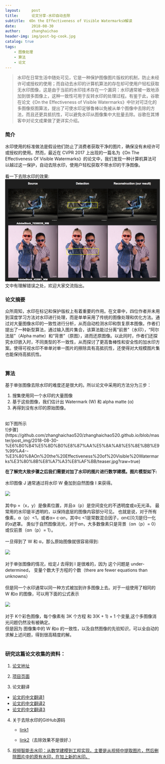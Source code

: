 ```yaml
---
layout:     post
title:      论文分享-水印自动去除
subtitle:  《On the Effectiveness of Visible Watermarks》解读
date:       2018-08-30
author:     zhanghaichao
header-img: img/post-bg-cook.jpg
catalog: true
tags:
    - 图像处理
    - 算法
    - 论文
---
```

>水印在日常生活中随处可见，它是一种保护图像图片版权的机制，防止未经许可或授权的使用；而自动去水印的计算机算法的存在却可使用户轻松获取无水印图像，这是由于当前的水印技术存在一个漏洞：水印通常被一致地添加到很多图像上，这种一致性可用于反转水印的处理过程。有鉴于此，谷歌在论文《On the Effectiveness of Visible Watermarks》中针对可泛化的多图像抠图算法，提出了可使水印足够鲁棒以免被从单个图像中去除的方法，而且还更具抵抗性，可以避免水印从图像集中大批量去除。谷歌在其博客中对论文成果做了更详实介绍。

### 简介
水印使用的标准做法是假设他们防止了消费者获取干净的图片，确保没有未经许可或授权的使用。然而，最近在 CVPR 2017 上出现的一篇名为《On The Effectiveness Of Visible Watermarks》的论文中，我们发现一种计算机算法可以越过这一保护，自动去除水印，使用户轻松获取不带水印的干净图像。
<br>  
看一下去除水印的效果:<br>
![去除水印demo](https://github.com/zhanghaichao520/zhanghaichao520.github.io/blob/master/post_img/2018-08-30-%E6%B0%B4%E5%8D%B0%E8%87%AA%E5%8A%A8%E5%8E%BB%E9%99%A4--%E3%80%8AOn%20the%20Effectiveness%20of%20Visible%20Watermarks%E3%80%8B%E8%A7%A3%E8%AF%BB/reconstructed.png?raw=true)
<br>
文中有理解错误之处，欢迎大家交流指出。
<br>
### 论文摘要

众所周知，水印在标记和保护版权上有着重要的作用。在文章中，四位作者并未用到深度学习方法对水印进行处理，而是单单采用了传统的图像处理和优化方法。通过对大量图像水印的一致性进行分析，从而自动检测水印和恢复原本图像。作者们提出了一种新型算法，通过输入图片集合，该算法能过分离“前景”（水印），“阿尔法层”（Alpha matte）和“背景”（原图），进而还原图像。以此同时，作者们还探究水印嵌入时，不同类型的不一致性，从而探讨了更高鲁棒性和安全性的加水印方案。使得可视水印不单单对单一图片的擦除具有高抵抗性，还使得对大规模图片集也能保持高抵抗性。
<br><br>

### 算法

基于单张图像去除水印的难度还是很大的。所以论文中采用的方法分为三步：  
1. 搜集使用同一个水印的大量图像  
2. 基于这些图像，我们估计出 Watermark (W) 和 alpha matte (α)  
3. 再得到没有水印的原始图像。  
<br>
如下图所示
<br>
![步骤](https://github.com/zhanghaichao520/zhanghaichao520.github.io/blob/master/post_img/2018-08-30-%E6%B0%B4%E5%8D%B0%E8%87%AA%E5%8A%A8%E5%8E%BB%E9%99%A4--%E3%80%8AOn%20the%20Effectiveness%20of%20Visible%20Watermarks%E3%80%8B%E8%A7%A3%E8%AF%BB/teaser.jpg?raw=true)
<br>

**在了解完大致步骤之后我们需要对加了水印的图片进行数学建模。图片模型如下:**  
<br>
水印图像 J 通常通过将水印 W 叠加到自然图像 I 来获得。
<br><br>
![](https://www.zhihu.com/equation?tex=J%28p%29%3D%5Calpha%28p%29W%28p%29%2B%281-%5Calpha%28p%29%29I%28p%29+)
<br><br>
其中p =（x，y）是像素位置，并且α（p）是空间变化的不透明度或α无光泽。 最常用的水印是半透明的，以保持底层的图像内容部分可见。 也就是说，对于所有像素，α（p）<1，或者α= c·αn，其中c <1是常数混合因子，αn∈[0,1]是归一化的α遮罩。 类似于自然图像消光，对于αn，大多数像素只是背景（αn（p）= 0）或仅前景（αn（p）= 1）。
<br><br>
一旦得到了 W 和 α，那么原始图像就很容易得到:
<br><br>
![](https://www.zhihu.com/equation?tex=I%EF%BC%88p%EF%BC%89%3D%5Cfrac%7BJ%28p%29-%5Calpha%28p%29W%28p%29%7D%7B1-%5Calpha%28p%29%7D)
<br><br>
对于单张图像的情况，给定J 去得到 I 是很难的，因为 这个问题是 under-determined， 变量个数大于方程的个数（there are fewer equations than unknowns）
<br><br>
但是同一个水印通常以同一种方式被加到许多图像上去。对于一组使用了相同的 W 和α 的图像，可以用下面的公式表示 
<br><br>
![](https://www.zhihu.com/equation?tex=J_%7Bk%7D%3D%5Calpha+W%2B%281-%5Calpha%29I_%7Bk%7D%2C+k%3D1%2C...%2CK)
<br><br>
对于 K个彩色图像，每个像素有 3K 个方程 和 3(K + 1) + 1 个变量,这个多图像消光问题仍然没有被确定。  
但是因为 图像集中的 W 和α 的一致性，以及自然图像的先验知识，可以全自动的求解上述问题，得到很高精度的解。
<br><br>

### 研究这篇论文收集的资料：

1. [论文地址](http://openaccess.thecvf.com/content_cvpr_2017/papers/Dekel_On_the_Effectiveness_CVPR_2017_paper.pdf)

2. [项目页面](https://watermark-cvpr17.github.io/)

3. 论文翻译  
  - [论文的中文翻译1](http://blog.csdn.net/zhangjunhit/article/details/77680140?locationNum=2&fps=1)
  - [论文的中文翻译2](https://mp.weixin.qq.com/s?__biz=MzA3MzI4MjgzMw==&mid=2650729930&idx=3&sn=a4c759e819eeb9d33f7e749ad2ee0fca&chksm=871b29b4b06ca0a22b0492debe0f337fb1b0afd61b13b896ef492fadbf9201e28520e4bd5219&mpshare=1&scene=1&srcid=03176YwxO2ELrhO5sGiEU1Oh#rd)
  - [论文的中文翻译3](http://blog.csdn.net/zhuzhupozhuzhuxia/article/details/78027629)

4. 关于去除水印的GitHub源码

   - [link1](https://github.com/rohitrango/automatic-watermark-detection)

   - [link2](https://github.com/SixQuant/nowatermark)（去除效果不是很好.）

5. [视频智能去水印：从数学建模到工程实现。主要是从视频中提取图片，然后删除图片中的原有水印，在加上新的水印。](https://baijiahao.baidu.com/s?id=1585595777890022460&wfr=spider&for=pc)

